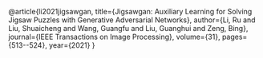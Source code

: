 @article{li2021jigsawgan,
  title={Jigsawgan: Auxiliary Learning for Solving Jigsaw Puzzles with Generative Adversarial Networks},
  author={Li, Ru and Liu, Shuaicheng and Wang, Guangfu and Liu, Guanghui and Zeng, Bing},
  journal={IEEE Transactions on Image Processing},
  volume={31},
  pages={513--524},
  year={2021}
}

